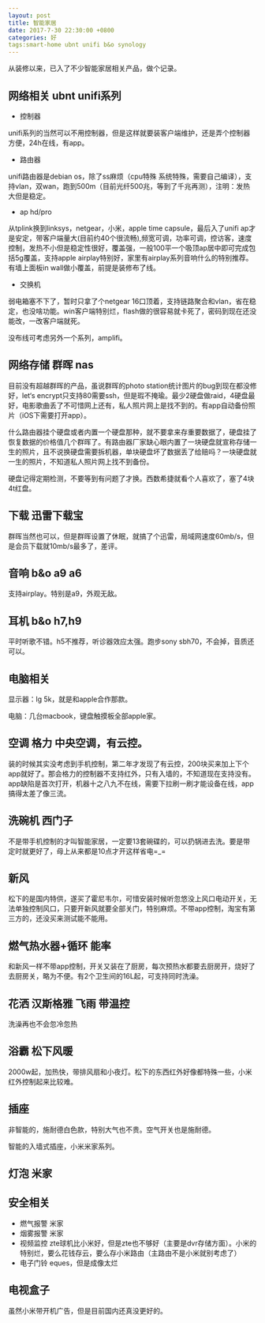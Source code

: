 ```yaml
---
layout: post
title: 智能家居
date: 2017-7-30 22:30:00 +0800
categories: 好
tags:smart-home ubnt unifi b&o synology
---
```


从装修以来，已入了不少智能家居相关产品，做个记录。

## 网络相关 ubnt unifi系列

* 控制器

unifi系列的当然可以不用控制器，但是这样就要装客户端维护，还是弄个控制器方便，24h在线，有app。
* 路由器

unifi路由器是debian os，除了ss麻烦（cpu特殊 系统特殊，需要自己编译），支持vlan，双wan，跑到500m（目前光纤500兆，等到了千兆再测），注明：发热大但是稳定。

* ap hd/pro

从tplink换到linksys，netgear，小米，apple time capsule，最后入了unifi ap才是安定，带客户端量大(目前约40个很流畅),频宽可调，功率可调，控访客，速度控制，发热不小但是稳定性很好，覆盖强，一般100平一个吸顶ap居中即可完成包括5g覆盖，支持apple airplay特别好，家里有airplay系列音响什么的特别推荐。有墙上面板in wall做小覆盖，前提是装修布了线。

* 交换机

弱电箱塞不下了，暂时只拿了个netgear 16口顶着，支持链路聚合和vlan，省在稳定，也没啥功能。win客户端特别烂，flash做的很容易就卡死了，密码到现在还没能改，一改客户端就死。

没布线可考虑另外一个系列，amplifi。

## 网络存储 群晖 nas

目前没有超越群晖的产品，虽说群晖的photo station统计图片的bug到现在都没修好，let‘s encrypt只支持80需要ssh，但是瑕不掩瑜。最少2硬盘做raid，4硬盘最好，电影歌曲丢了不可惜网上还有，私人照片网上是找不到的。有app自动备份照片（iOS下需要打开app）。

什么路由器挂个硬盘或者内置一个硬盘那种，就不要拿来存重要数据了，硬盘挂了恢复数据的价格值几个群晖了。有路由器厂家缺心眼内置了一块硬盘就宣称存储一生的照片，且不说换硬盘需要拆机器，单块硬盘坏了数据丢了给赔吗？一块硬盘就一生的照片，不知道私人照片网上找不到备份。

硬盘记得定期检测，不要等到有问题了才换。西数希捷就看个人喜欢了，塞了4块4t红盘。

## 下载 迅雷下载宝
群晖当然也可以，但是群晖设置了休眠，就搞了个迅雷，局域网速度60mb/s，但是会员下载就10mb/s最多了，差评。

## 音响 b&o a9 a6
支持airplay。特别是a9，外观无敌。

## 耳机 b&o h7,h9
平时听歌不错。h5不推荐，听诊器效应太强。跑步sony sbh70，不会掉，音质还可以。

## 电脑相关

显示器：lg 5k，就是和apple合作那款。

电脑：几台macbook，键盘触摸板全部apple家。

## 空调 格力 中央空调，有云控。

装的时候其实没考虑到手机控制，第二年才发现了有云控，200块买来加上下个app就好了。那会格力的控制器不支持红外，只有入墙的，不知道现在支持没有。app缺陷是首次打开，机器十之八九不在线，需要下拉刷一刷才能设备在线，app搞得太差了像三流。

## 洗碗机 西门子

不是带手机控制的才叫智能家居，一定要13套碗碟的，可以扔锅进去洗。要是带定时就更好了，母上从来都是10点才开这样省电=_=

## 新风

松下的是国内特供，遂买了霍尼韦尔，可惜安装时候听忽悠没上风口电动开关，无法单独控制风口，只要开新风就要全部关门，特别麻烦。不带app控制，淘宝有第三方的，还没买来测试能不能用。

## 燃气热水器+循环 能率

和新风一样不带app控制，开关又装在了厨房，每次预热水都要去厨房开，烧好了去厨房关，略为不便。有2个卫生间的16L起，可支持同时洗澡。

## 花洒 汉斯格雅 飞雨 带温控

洗澡再也不会忽冷忽热

## 浴霸 松下风暖

2000w起，加热快，带排风扇和小夜灯。松下的东西红外好像都特殊一些，小米红外控制起来比较难。

## 插座

非智能的，施耐德白色款，特别大气也不贵。空气开关也是施耐德。

智能的入墙式插座，小米米家系列。

## 灯泡 米家

## 安全相关

* 燃气报警 米家
* 烟雾报警 米家
* 视频监控 zte球机比小米好，但是zte也不够好（主要是dvr存储方面）。小米的特别烂，要么花钱存云，要么存小米路由（主路由不是小米就别考虑了）
* 电子门铃 eques，但是成像太烂

## 电视盒子

虽然小米带开机广告，但是目前国内还真没更好的。


















